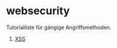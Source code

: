 websecurity
===========

Tutorialliste für gängige Angriffsmethoden.

<ol>
    <li><a href="XSS/xss.htm">XSS</a></li>
</ol>